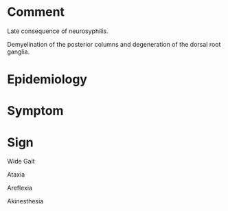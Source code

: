 # Comment

Late consequence of neurosyphilis.

Demyelination of the posterior columns and degeneration of the dorsal root ganglia.

# Epidemiology

# Symptom

# Sign

Wide Gait

Ataxia

Areflexia

Akinesthesia
